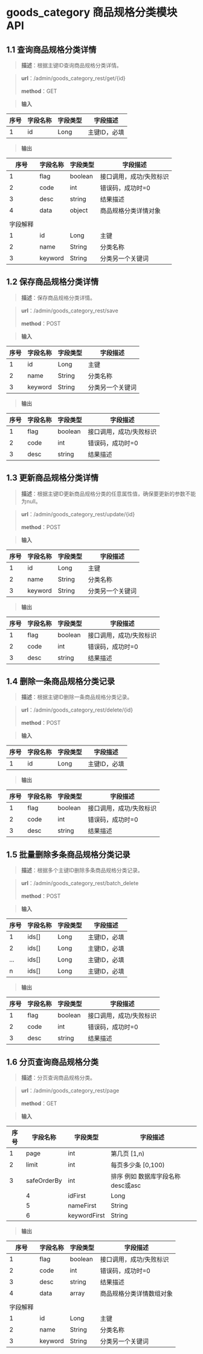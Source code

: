 
# goods_category 商品规格分类模块 API
## 1.1 查询商品规格分类详情

> **描述**：根据主键ID查询商品规格分类详情。

> **url**：/admin/goods_category_rest/get/{id}
>
> **method**：GET

> **输入**

| 序号 | 字段名称 | 字段类型 | 字段描述     |
| ---- | -------- | -------- | ------------ |
| 1    | id       | Long     | 主键ID，必填 |

> **输出**

| 序号     | 字段名称      | 字段类型 | 字段描述                |
| -------- | ------------- | -------- | ----------------------- |
| 1        | flag          | boolean  | 接口调用，成功/失败标识 |
| 2        | code          | int      | 错误码，成功时=0        |
| 3        | desc          | string   | 结果描述                |
| 4        | data          | object   | 商品规格分类详情对象            |
|          |               |          |                         |
| 字段解释 |               |          |                         |
| 1 | id              | Long          | 主键 |
| 2 | name              | String          | 分类名称 |
| 3 | keyword              | String          | 分类另一个关键词 |

## 1.2 保存商品规格分类详情

> **描述**：保存商品规格分类详情。

> **url**：/admin/goods_category_rest/save
>
> **method**：POST

> **输入**

| 序号 | 字段名称 | 字段类型 | 字段描述     |
| ---- | -------- | -------- | ------------ |
| 1| id  | Long  | 主键 |
| 2| name  | String  | 分类名称 |
| 3| keyword  | String  | 分类另一个关键词 |

> **输出**

| 序号     | 字段名称      | 字段类型 | 字段描述                |
| -------- | ------------- | -------- | ----------------------- |
| 1        | flag          | boolean  | 接口调用，成功/失败标识 |
| 2        | code          | int      | 错误码，成功时=0        |
| 3        | desc          | string   | 结果描述                |

## 1.3 更新商品规格分类详情

> **描述**：根据主键ID更新商品规格分类的任意属性值，确保要更新的参数不能为null。

> **url**：/admin/goods_category_rest/update/{id}
>
> **method**：POST

> **输入**

| 序号 | 字段名称 | 字段类型 | 字段描述     |
| ---- | -------- | -------- | ------------ |
| 1| id  | Long  | 主键 |
| 2| name  | String  | 分类名称 |
| 3| keyword  | String  | 分类另一个关键词 |

> **输出**

| 序号     | 字段名称      | 字段类型 | 字段描述                |
| -------- | ------------- | -------- | ----------------------- |
| 1        | flag          | boolean  | 接口调用，成功/失败标识 |
| 2        | code          | int      | 错误码，成功时=0        |
| 3        | desc          | string   | 结果描述                |

## 1.4 删除一条商品规格分类记录

> **描述**：根据主键ID删除一条商品规格分类记录。

> **url**：/admin/goods_category_rest/delete/{id}
>
> **method**：POST

> **输入**

| 序号 | 字段名称 | 字段类型 | 字段描述     |
| ---- | -------- | -------- | ------------ |
| 1    | id       | Long     | 主键ID，必填 |

> **输出**

| 序号     | 字段名称      | 字段类型 | 字段描述                |
| -------- | ------------- | -------- | ----------------------- |
| 1        | flag          | boolean  | 接口调用，成功/失败标识 |
| 2        | code          | int      | 错误码，成功时=0        |
| 3        | desc          | string   | 结果描述                |


## 1.5 批量删除多条商品规格分类记录

> **描述**：根据多个主键ID删除多条商品规格分类记录。

> **url**：/admin/goods_category_rest/batch_delete
>
> **method**：POST

> **输入**

| 序号 | 字段名称 | 字段类型 | 字段描述     |
| ---- | -------- | -------- | ------------ |
| 1    | ids[]       | Long     | 主键ID，必填 |
| 2    | ids[]       | Long     | 主键ID，必填 |
| ...    | ids[]       | Long     | 主键ID，必填 |
| n    | ids[]       | Long     | 主键ID，必填 |

> **输出**

| 序号     | 字段名称      | 字段类型 | 字段描述                |
| -------- | ------------- | -------- | ----------------------- |
| 1        | flag          | boolean  | 接口调用，成功/失败标识 |
| 2        | code          | int      | 错误码，成功时=0        |
| 3        | desc          | string   | 结果描述                |


## 1.6 分页查询商品规格分类

> **描述**：分页查询商品规格分类。

> **url**：/admin/goods_category_rest/page
>
> **method**：GET

> **输入**

| 序号 | 字段名称 | 字段类型 | 字段描述     |
| ---- | -------- | -------- | ------------ |
| 1    |page      |int       |第几页 [1,n)   |
| 2    |limit      |int       |每页多少条 [0,100)   |
| 3    |safeOrderBy      |int       | 排序 例如 数据库字段名称 desc或asc   |
                |4|idFirst|   Long   |主键|
                |5|nameFirst|   String   |分类名称|
                |6|keywordFirst|   String   |分类另一个关键词|

> **输出**

| 序号     | 字段名称      | 字段类型 | 字段描述                |
| -------- | ------------- | -------- | ----------------------- |
| 1        | flag          | boolean  | 接口调用，成功/失败标识 |
| 2        | code          | int      | 错误码，成功时=0        |
| 3        | desc          | string   | 结果描述                |
| 4        | data          | array   | 商品规格分类详情数组对象            |
|          |               |          |                         |
| 字段解释 |               |          |                         |
| 1 | id              | Long          | 主键 |
| 2 | name              | String          | 分类名称 |
| 3 | keyword              | String          | 分类另一个关键词 |
